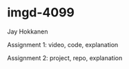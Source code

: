 # imgd-4099
Jay Hokkanen

Assignment 1: video, code, explanation

Assignment 2: project, repo, explanation
